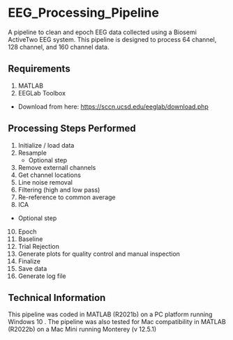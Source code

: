 # EEG_Processing_Pipeline
A pipeline to clean and epoch EEG data collected using a Biosemi ActiveTwo EEG system. This pipeline is designed to process 64 channel, 128 channel, and 160 channel data.

## Requirements
1. MATLAB
2. EEGLab Toolbox
  - Download from here: https://sccn.ucsd.edu/eeglab/download.php

## Processing Steps Performed

1. Initialize / load data
2. Resample
   - Optional step
4. Remove externall channels
5. Get channel locations
6. Line noise removal
7. Filtering (high and low pass)
8. Re-reference to common average
9. ICA
  - Optional step
10. Epoch
11. Baseline
12. Trial Rejection
13. Generate plots for quality control and manual inspection
14. Finalize
15. Save data
16. Generate log file


## Technical Information
This pipeline was coded in MATLAB (R2021b) on a PC platform running Windows 10 . The pipeline was also tested for Mac compatibility in MATLAB (R2022b) on a Mac Mini running Monterey (v 12.5.1)
